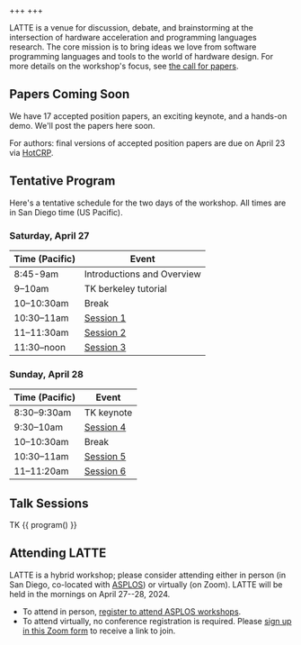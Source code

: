 +++
+++

LATTE is a venue for discussion, debate, and brainstorming at the intersection of hardware acceleration and programming languages research. The core mission is to bring ideas we love from software programming languages and tools to the world of hardware design. For more details on the workshop's focus, see [the call for papers][cfp].

## Papers Coming Soon

We have 17 accepted position papers, an exciting keynote, and a hands-on demo.
We'll post the papers here soon.

For authors: final versions of accepted position papers are due on April 23 via [HotCRP][].

## Tentative Program

Here's a tentative schedule for the two days of the workshop.
All times are in San Diego time (US Pacific).

### Saturday, April 27

| Time (Pacific) | Event |
|----------------|-------|
| 8:45-9am | Introductions and Overview |
| 9–10am | TK berkeley tutorial | 
| 10–10:30am | Break |
| 10:30–11am | [Session 1](#session-1) |
| 11–11:30am | [Session 2](#session-2) |
| 11:30–noon | [Session 3](#session-3) |

### Sunday, April 28

| Time (Pacific) | Event |
|----------------|-------|
| 8:30–9:30am | TK keynote | 
| 9:30–10am | [Session 4](#session-4) |
| 10–10:30am | Break |
| 10:30–11am | [Session 5](#session-5) |
| 11–11:20am | [Session 6](#session-6) |

## Talk Sessions

TK
{{ program() }}

## Attending LATTE

LATTE is a hybrid workshop; please consider attending either in person (in San Diego, co-located with [ASPLOS][]) or virtually (on Zoom). LATTE will be held in the mornings on April 27--28, 2024.

* To attend in person, [register to attend ASPLOS workshops][asplos-reg].
* To attend virtually, no conference registration is required. Please [sign up in this Zoom form][zoom] to receive a link to join.

[cfp]: @/cfp.md
[asplos]: https://www.asplos-conference.org/asplos2024/
[asplos-reg]: https://www.asplos-conference.org/asplos2024/attend/#registration
[zoom]: https://cornell.zoom.us/meeting/register/tJYlceCgpjkvEtcBL_b7hFWpbShI_Je4mSU8
[hotcrp]: https://latte.cs.cornell.edu
